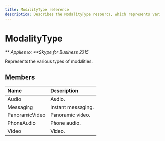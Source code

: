 ```yaml
---
title: ModalityType reference
description: Describes the ModalityType resource, which represents various types of modalities, and provides the resource's members.
---
```

# ModalityType


_** Applies to: **Skype for Business 2015_

Represents the various types of modalities.
            
## Members



|Name|Description|
|:-----|:-----|
|Audio|Audio.|
|Messaging|Instant messaging.|
|PanoramicVideo|Panoramic video.|
|PhoneAudio|Phone audio.|
|Video|Video.|
